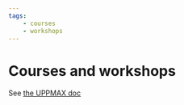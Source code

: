 ```yaml
---
tags:
    - courses
    - workshops
---
```


# Courses and workshops

See [the UPPMAX doc](https://docs.uppmax.uu.se/courses_workshops/courses_workshops/)
